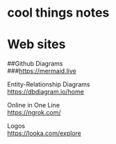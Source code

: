# cool things notes


# Web sites
  ##Github Diagrams <br>
    ###https://mermaid.live

  Entity-Relationship Diagrams <br>
    https://dbdiagram.io/home

  Online in One Line <br>
    https://ngrok.com/

  Logos <br>
    https://looka.com/explore
